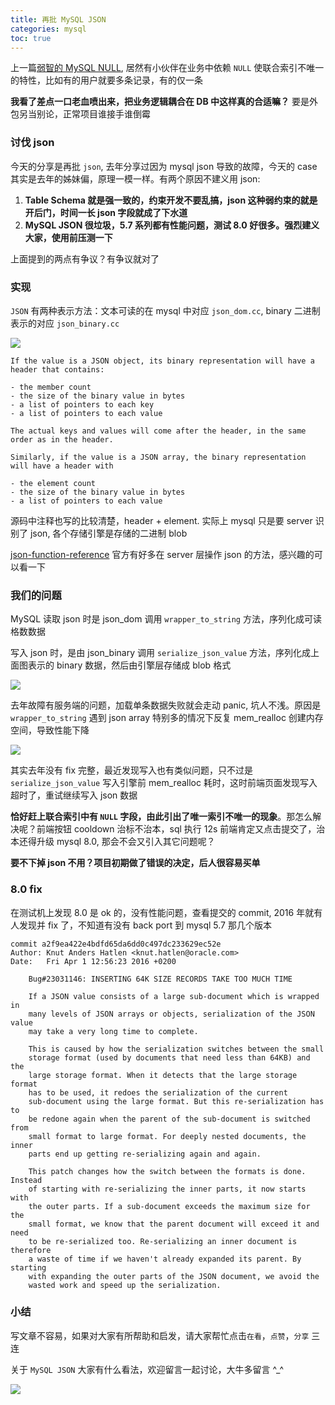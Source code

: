 ```yaml
---
title: 再批 MySQL JSON
categories: mysql
toc: true
---
```


上一篇[弱智的 MySQL NULL](https://mp.weixin.qq.com/s/hmro3mAmEWDgpanH3DsPpQ), 居然有小伙伴在业务中依赖 `NULL` 使联合索引不唯一的特性，比如有的用户就要多条记录，有的仅一条

**我看了差点一口老血喷出来，把业务逻辑耦合在 DB 中这样真的合适嘛？** 要是外包另当别论，正常项目谁接手谁倒霉

### 讨伐 json
今天的分享是再批 `json`, 去年分享过因为 mysql json 导致的故障，今天的 case 其实是去年的姊妹偏，原理一模一样。有两个原因不建义用 json:

1. **Table Schema 就是强一致的，约束开发不要乱搞，json 这种弱约束的就是开后门，时间一长 json 字段就成了下水道**
2. **MySQL JSON 很垃圾，5.7 系列都有性能问题，测试 8.0 好很多。强烈建义大家，使用前压测一下**

上面提到的两点有争议？有争议就对了
### 实现
`JSON` 有两种表示方法：文本可读的在 mysql 中对应 `json_dom.cc`, binary 二进制表示的对应 `json_binary.cc`

![](/images/json-objects.png)

```
If the value is a JSON object, its binary representation will have a
header that contains:

- the member count
- the size of the binary value in bytes
- a list of pointers to each key
- a list of pointers to each value

The actual keys and values will come after the header, in the same
order as in the header.

Similarly, if the value is a JSON array, the binary representation
will have a header with

- the element count
- the size of the binary value in bytes
- a list of pointers to each value
```
源码中注释也写的比较清楚，header + element. 实际上 mysql 只是要 server 识别了 json, 各个存储引擎是存储的二进制 blob

[json-function-reference](https://dev.mysql.com/doc/refman/5.7/en/json-function-reference.html, "json-function-reference") 官方有好多在 server 层操作 json 的方法，感兴趣的可以看一下
### 我们的问题
MySQL 读取 json 时是 json_dom 调用 `wrapper_to_string` 方法，序列化成可读格数数据

写入 json 时，是由 json_binary 调用 `serialize_json_value` 方法，序列化成上面图表示的 binary 数据，然后由引擎层存储成 blob 格式

![](/images/wrappeertostring2.jpg)

去年故障有服务端的问题，加载单条数据失败就会走动 panic, 坑人不浅。原因是 `wrapper_to_string` 遇到 json array 特别多的情况下反复 mem_realloc 创建内存空间，导致性能下降

![](/images/json-binary2.jpg)

其实去年没有 fix 完整，最近发现写入也有类似问题，只不过是 `serialize_json_value` 写入引擎前 mem_realloc 耗时，这时前端页面发现写入超时了，重试继续写入 json 数据

**恰好赶上联合索引中有 `NULL` 字段，由此引出了唯一索引不唯一的现象**。那怎么解决呢？前端按钮 cooldown 治标不治本，sql 执行 12s 前端肯定又点击提交了，治本还得升级 mysql 8.0, 那会不会又引入其它问题呢？

**要不下掉 json 不用？项目初期做了错误的决定，后人很容易买单**
### 8.0 fix
在测试机上发现 8.0 是 ok 的，没有性能问题，查看提交的 commit, 2016 年就有人发现并 fix 了，不知道有没有 back port 到 mysql 5.7 那几个版本
```
commit a2f9ea422e4bdfd65da6dd0c497dc233629ec52e
Author: Knut Anders Hatlen <knut.hatlen@oracle.com>
Date:   Fri Apr 1 12:56:23 2016 +0200

    Bug#23031146: INSERTING 64K SIZE RECORDS TAKE TOO MUCH TIME

    If a JSON value consists of a large sub-document which is wrapped in
    many levels of JSON arrays or objects, serialization of the JSON value
    may take a very long time to complete.

    This is caused by how the serialization switches between the small
    storage format (used by documents that need less than 64KB) and the
    large storage format. When it detects that the large storage format
    has to be used, it redoes the serialization of the current
    sub-document using the large format. But this re-serialization has to
    be redone again when the parent of the sub-document is switched from
    small format to large format. For deeply nested documents, the inner
    parts end up getting re-serializing again and again.

    This patch changes how the switch between the formats is done. Instead
    of starting with re-serializing the inner parts, it now starts with
    the outer parts. If a sub-document exceeds the maximum size for the
    small format, we know that the parent document will exceed it and need
    to be re-serialized too. Re-serializing an inner document is therefore
    a waste of time if we haven't already expanded its parent. By starting
    with expanding the outer parts of the JSON document, we avoid the
    wasted work and speed up the serialization.
```
### 小结
写文章不容易，如果对大家有所帮助和启发，请大家帮忙点击`在看`，`点赞`，`分享` 三连

关于 `MySQL JSON` 大家有什么看法，欢迎留言一起讨论，大牛多留言 ^_^

![](/images/dongzerun-weixin-code.png)